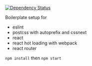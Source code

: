 [![Dependency Status](https://david-dm.org/kentor/react-boilerplate/dev-status.svg)](https://david-dm.org/kentor/react-boilerplate#info=devDependencies)

Boilerplate setup for
- eslint
- postcss with autoprefix and cssnext
- react
- react hot loading with webpack
- react router

`npm install` then `npm start`
